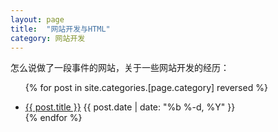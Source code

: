 ```yaml
---
layout: page
title:  "网站开发与HTML"
category: 网站开发
---
```


怎么说做了一段事件的网站，关于一些网站开发的经历：

<ul class="posts">

{% for post in site.categories.[page.category] reversed %}
      <li>
        <a class="post-link" href="{{ post.url | prepend: site.baseurl }}">{{ post.title }}</a>
        <span class="post-date">{{ post.date | date: "%b %-d, %Y" }}</span>
      </li>
{% endfor %}

</ul>